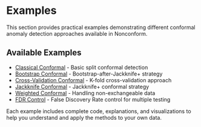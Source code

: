 # Examples

This section provides practical examples demonstrating different conformal anomaly detection approaches available in Nonconform.

## Available Examples

- [Classical Conformal](classical_conformal.md) - Basic split conformal detection
- [Bootstrap Conformal](bootstrap_conformal.md) - Bootstrap-after-Jackknife+ strategy
- [Cross-Validation Conformal](cross_val_conformal.md) - K-fold cross-validation approach
- [Jackknife Conformal](jackknife_conformal.md) - Jackknife+ conformal strategy
- [Weighted Conformal](weighted_conformal.md) - Handling non-exchangeable data
- [FDR Control](fdr_control.md) - False Discovery Rate control for multiple testing

Each example includes complete code, explanations, and visualizations to help you understand and apply the methods to your own data.
